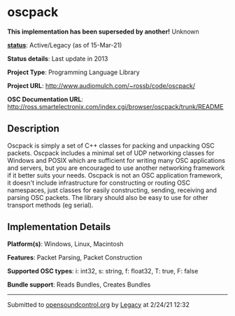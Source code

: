 # oscpack

**This implementation has been superseded by another!**
Unknown

**[status](https://ccrma.stanford.edu/~matt/OSC/implementation-status.html)**: Active/Legacy (as of 15-Mar-21)

**Status details**: 
Last update in 2013

**Project Type**: Programming Language Library

**Project URL**: <http://www.audiomulch.com/~rossb/code/oscpack/>

**OSC Documentation URL**: <http://ross.smartelectronix.com/index.cgi/browser/oscpack/trunk/README>

## Description

Oscpack is simply a set of C++ classes for packing and unpacking OSC packets. Oscpack includes a minimal set of UDP networking classes for Windows and POSIX which are sufficient for writing many OSC applications and servers, but you are encouraged to use another networking framework if it better suits your needs. Oscpack is not an OSC application framework, it doesn't include infrastructure for constructing or routing OSC namespaces, just classes for easily constructing, sending, receiving and parsing OSC packets. The library should also be easy to use for other transport methods (eg serial).

## Implementation Details

**Platform(s)**: Windows, Linux, Macintosh

**Features**: Packet Parsing, Packet Construction

**Supported OSC types**: i: int32, s: string, f: float32, T: true, F: false

**Bundle support**: Reads Bundles, Creates Bundles

---
Submitted to [opensoundcontrol.org](https://opensoundcontrol.org) by [Legacy](https://web.archive.org) at 2/24/21 12:32
